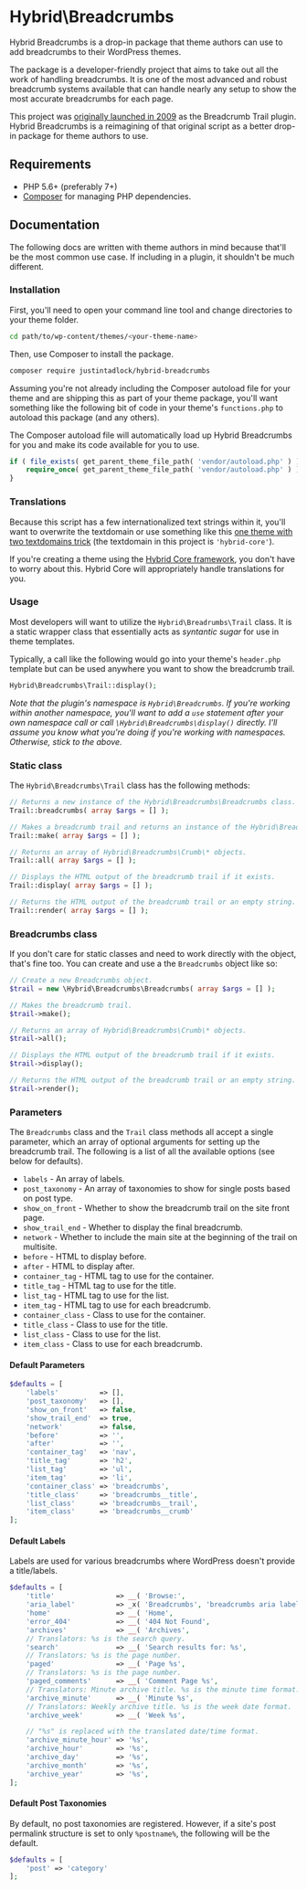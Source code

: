 # Hybrid\\Breadcrumbs

Hybrid Breadcrumbs is a drop-in package that theme authors can use to add breadcrumbs to their WordPress themes.

The package is a developer-friendly project that aims to take out all the work of handling breadcrumbs. It is one of the most advanced and robust breadcrumb systems available that can handle nearly any setup to show the most accurate breadcrumbs for each page.

This project was [originally launched in 2009](http://justintadlock.com/archives/2009/04/05/breadcrumb-trail-wordpress-plugin) as the Breadcrumb Trail plugin. Hybrid Breadcrumbs is a reimagining of that original script as a better drop-in package for theme authors to use.

## Requirements

* PHP 5.6+ (preferably 7+)
* [Composer](https://getcomposer.org/) for managing PHP dependencies.

## Documentation

The following docs are written with theme authors in mind because that'll be the most common use case.  If including in a plugin, it shouldn't be much different.

### Installation

First, you'll need to open your command line tool and change directories to your theme folder.

```bash
cd path/to/wp-content/themes/<your-theme-name>
```

Then, use Composer to install the package.

```bash
composer require justintadlock/hybrid-breadcrumbs
```

Assuming you're not already including the Composer autoload file for your theme and are shipping this as part of your theme package, you'll want something like the following bit of code in your theme's `functions.php` to autoload this package (and any others).

The Composer autoload file will automatically load up Hybrid Breadcrumbs for you and make its code available for you to use.

```php
if ( file_exists( get_parent_theme_file_path( 'vendor/autoload.php' ) ) ) {
	require_once( get_parent_theme_file_path( 'vendor/autoload.php' ) );
}
```

### Translations

Because this script has a few internationalized text strings within it, you'll want to overwrite the textdomain or use something like this [one theme with two textdomains trick](https://gist.github.com/justintadlock/7a605c29ae26c80878d0) (the textdomain in this project is `'hybrid-core'`).

If you're creating a theme using the [Hybrid Core framework](https://github.com/justintadlock/hybrid-core), you don't have to worry about this. Hybrid Core will appropriately handle translations for you.

### Usage

Most developers will want to utilize the `Hybrid\Breadrumbs\Trail` class.  It is a static wrapper class that essentially acts as _syntantic sugar_ for use in theme templates.

Typically, a call like the following would go into your theme's `header.php` template but can be used anywhere you want to show the breadcrumb trail.

```php
Hybrid\Breadcrumbs\Trail::display();
```

_Note that the plugin's namespace is `Hybrid\Breadcrumbs`.  If you're working within another namespace, you'll want to add a `use` statement after your own namespace call or call `\Hybrid\Breadcrumbs\display()` directly.  I'll assume you know what you're doing if you're working with namespaces.  Otherwise, stick to the above._

### Static class

The `Hybrid\Breadcrumbs\Trail` class has the following methods:

```php
// Returns a new instance of the Hybrid\Breadcrumbs\Breadcrumbs class.
Trail::breadcrumbs( array $args = [] );

// Makes a breadcrumb trail and returns an instance of the Hybrid\Breadcrumbs\Breadcrumbs.
Trail::make( array $args = [] );

// Returns an array of Hybrid\Breadcrumbs\Crumb\* objects.
Trail::all( array $args = [] );

// Displays the HTML output of the breadcrumb trail if it exists.
Trail::display( array $args = [] );

// Returns the HTML output of the breadcrumb trail or an empty string.
Trail::render( array $args = [] );
```

### Breadcrumbs class

If you don't care for static classes and need to work directly with the object, that's fine too.  You can create and use a the `Breadcrumbs` object like so:

```php
// Create a new Breadcrumbs object.
$trail = new \Hybrid\Breadcrumbs\Breadcrumbs( array $args = [] );

// Makes the breadcrumb trail.
$trail->make();

// Returns an array of Hybrid\Breadcrumbs\Crumb\* objects.
$trail->all();

// Displays the HTML output of the breadcrumb trail if it exists.
$trail->display();

// Returns the HTML output of the breadcrumb trail or an empty string.
$trail->render();
```

### Parameters

The `Breadcrumbs` class and the `Trail` class methods all accept a single parameter, which an array of optional arguments for setting up the breadcrumb trail.  The following is a list of all the available options (see below for defaults).

* `labels` - An array of labels.
* `post_taxonomy` - An array of taxonomies to show for single posts based on post type.
* `show_on_front` - Whether to show the breadcrumb trail on the site front page.
* `show_trail_end` - Whether to display the final breadcrumb.
* `network` - Whether to include the main site at the beginning of the trail on multisite.
* `before` - HTML to display before.
* `after` - HTML to display after.
* `container_tag` - HTML tag to use for the container.
* `title_tag` - HTML tag to use for the title.
* `list_tag` - HTML tag to use for the list.
* `item_tag` - HTML tag to use for each breadcrumb.
* `container_class` - Class to use for the container.
* `title_class` - Class to use for the title.
* `list_class` - Class to use for the list.
* `item_class` - Class to use for each breadcrumb.

#### Default Parameters

```php
$defaults = [
	'labels'          => [],
	'post_taxonomy'   => [],
	'show_on_front'   => false,
	'show_trail_end'  => true,
	'network'         => false,
	'before'          => '',
	'after'           => '',
	'container_tag'   => 'nav',
	'title_tag'       => 'h2',
	'list_tag'        => 'ul',
	'item_tag'        => 'li',
	'container_class' => 'breadcrumbs',
	'title_class'     => 'breadcrumbs__title',
	'list_class'      => 'breadcrumbs__trail',
	'item_class'      => 'breadcrumbs__crumb'
];
```

#### Default Labels

Labels are used for various breadcrumbs where WordPress doesn't provide a title/labels.

```php
$defaults = [
	'title'               => __( 'Browse:',                               'hybrid-core' ),
	'aria_label'          => _x( 'Breadcrumbs', 'breadcrumbs aria label', 'hybrid-core' ),
	'home'                => __( 'Home',                                  'hybrid-core' ),
	'error_404'           => __( '404 Not Found',                         'hybrid-core' ),
	'archives'            => __( 'Archives',                              'hybrid-core' ),
	// Translators: %s is the search query.
	'search'              => __( 'Search results for: %s',                'hybrid-core' ),
	// Translators: %s is the page number.
	'paged'               => __( 'Page %s',                               'hybrid-core' ),
	// Translators: %s is the page number.
	'paged_comments'      => __( 'Comment Page %s',                       'hybrid-core' ),
	// Translators: Minute archive title. %s is the minute time format.
	'archive_minute'      => __( 'Minute %s',                             'hybrid-core' ),
	// Translators: Weekly archive title. %s is the week date format.
	'archive_week'        => __( 'Week %s',                               'hybrid-core' ),

	// "%s" is replaced with the translated date/time format.
	'archive_minute_hour' => '%s',
	'archive_hour'        => '%s',
	'archive_day'         => '%s',
	'archive_month'       => '%s',
	'archive_year'        => '%s',
];
```

#### Default Post Taxonomies

By default, no post taxonomies are registered.  However, if a site's post permalink structure is set to only `%postname%`, the following will be the default.

```php
$defaults = [
	'post' => 'category'
];
```
